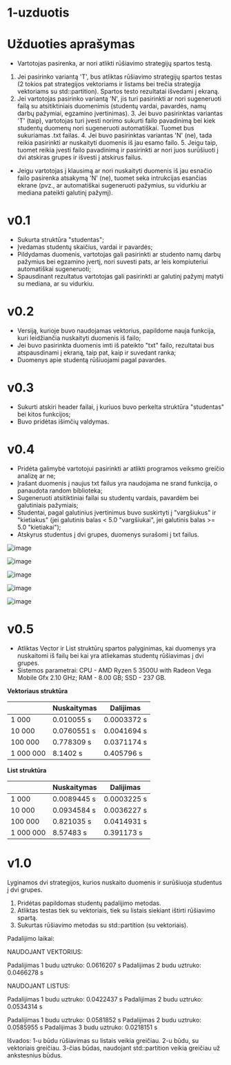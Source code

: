 # 1-uzduotis
# Užduoties aprašymas
- Vartotojas pasirenka, ar nori atlikti rūšiavimo strategijų spartos testą.
1. Jei pasirinko variantą 'T', bus atliktas rūšiavimo strategijų spartos testas (2 tokios pat strategijos vektoriams ir listams bei trečia strategija vektoriams su std::partition). Spartos testo rezultatai išvedami į ekraną.
  2. Jei vartotojas pasirinko variantą 'N', jis turi pasirinkti ar nori sugeneruoti failą su atsitiktiniais duomenimis (studentų vardai, pavardės, namų darbų pažymiai, egzamino įvertinimas).
      3. Jei buvo pasirinktas variantas 'T' (taip), vartotojas turi įvesti norimo sukurti failo pavadinimą bei kiek studentų duomenų nori sugeneruoti automatiškai. Tuomet bus sukuriamas .txt failas. 
      4. Jei buvo pasirinktas variantas 'N' (ne), tada reikia pasirinkti ar nuskaityti duomenis iš jau esamo failo.
        5. Jeigu taip, tuomet reikia įvesti failo pavadinimą ir pasirinkti ar nori juos surūšiuoti į dvi atskiras grupes ir išvesti į atskirus failus.

- Jeigu vartotojas į klausimą ar nori nuskaityti duomenis iš jau esnačio failo pasirenka atsakymą 'N' (ne), tuomet seka intrukcijas esančias ekrane (pvz., ar automatiškai sugeneruoti pažymius, su vidurkiu ar mediana pateikti galutinį pažymį).
     


# v0.1
- Sukurta struktūra "studentas";
- Įvedamas studentų skaičius, vardai ir pavardės;
- Pildydamas duomenis, vartotojas gali pasirinkti ar studento namų darbų pažymius bei egzamino įvertį, nori suvesti pats, ar leis kompiuteriui automatiškai sugeneruoti;
- Spausdinant rezultatus vartotojas gali pasirinkti ar galutinį pažymį matyti su mediana, ar su vidurkiu.

# v0.2
- Versiją, kurioje buvo naudojamas vektorius, papildome nauja funkcija, kuri leidžiančia nuskaityti duomenis iš failo;
- Jei buvo pasirinkta duomenis imti iš pateikto "txt" failo, rezultatai bus atspausdinami į ekraną, taip pat, kaip ir suvedant ranka;
- Duomenys apie studentą rūšiuojami pagal pavardes.

# v0.3
- Sukurti atskiri header failai, į kuriuos buvo perkelta struktūra "studentas" bei kitos funkcijos;
- Buvo pridėtas išimčių valdymas.

# v0.4
- Pridėta galimybė vartotojui pasirinkti ar atlikti programos veiksmo greičio analizę ar ne;
- Įrašant duomenis į naujus txt failus yra naudojama ne srand funkcija, o panaudota random biblioteka;
- Sugeneruoti atsitiktiniai failai su studentų vardais, pavardėm bei galutiniais pažymiais;
- Studentai, pagal galutinius įvertinimus buvo suskirtyti į "vargšiukus" ir "kietiakus" (jei galutinis balas < 5.0 "vargšiukai", jei galutinis balas >= 5.0 "kietiakai");
- Atskyrus studentus į dvi grupes, duomenys surašomi į txt failus.

![image](https://user-images.githubusercontent.com/90153125/139930341-c12f808c-d563-4ed9-9f8c-61300b7468f7.png)

![image](https://user-images.githubusercontent.com/90153125/139930472-9ee5fc3e-5941-429a-931b-bc25d407b99a.png)

![image](https://user-images.githubusercontent.com/90153125/139930620-f837a891-36db-454f-9d26-e3861882eed6.png)

![image](https://user-images.githubusercontent.com/90153125/139931186-651b7203-65c1-4555-9299-5afeeb6a1be1.png)

![image](https://user-images.githubusercontent.com/90153125/139939070-a586deaa-52e7-43af-b574-4d9da995b6d7.png)

# v0.5
- Atliktas Vector ir List struktūrų spartos palyginimas, kai duomenys yra nuskaitomi iš failų bei kai yra atliekamas studentų rūšiavimas į dvi grupes.
- Sistemos parametrai: CPU - AMD Ryzen 5 3500U with Radeon Vega Mobile Gfx 2.10 GHz; RAM - 8.00 GB; SSD - 237 GB.

**Vektoriaus struktūra**

|               | Nuskaitymas   | Dalijimas     |
| ------------- | ------------- | ------------- |
| 1 000         | 0.010055 s    | 0.0003372 s   |
| 10 000        | 0.0760551 s   | 0.0041694 s   |
| 100 000       | 0.778309 s    | 0.0371174 s   |
| 1 000 000     | 8.1402 s      | 0.405796 s    |


**List struktūra**

|               | Nuskaitymas   | Dalijimas     |
| ------------- | ------------- | ------------- |
| 1 000         | 0.0089445 s   | 0.0003225 s   |
| 10 000        | 0.0934584 s   | 0.0036227 s   |
| 100 000       | 0.821035 s    | 0.0414931 s   |
| 1 000 000     | 8.57483 s     | 0.391173 s    |


# v1.0

Lyginamos dvi strategijos, kurios nuskaito duomenis ir surūšiuoja studentus į dvi grupes.

1. Pridėtas papildomas studentų padalijimo metodas.
2. Atliktas testas tiek su vektoriais, tiek su listais siekiant ištirti rūšiavimo spartą.
3. Sukurtas rūšiavimo metodas su std::partition (su vektoriais).

Padalijimo laikai:

NAUDOJANT VEKTORIUS:

Padalijimas 1 budu uztruko: 0.0616207 s
Padalijimas 2 budu uztruko: 0.0466278 s

NAUDOJANT LISTUS:

Padalijimas 1 budu uztruko: 0.0422437 s
Padalijimas 2 budu uztruko: 0.0534314 s

Padalijimas 1 budu uztruko: 0.0581852 s
Padalijimas 2 budu uztruko: 0.0585955 s
Padalijimas 3 budu uztruko: 0.0218151 s

Išvados: 1-u būdu rūšiavimas su listais veikia greičiau. 2-u būdu, su vektoriais greičiau. 3-čias būdas, naudojant std::partition veikia greičiau už ankstesnius būdus.


